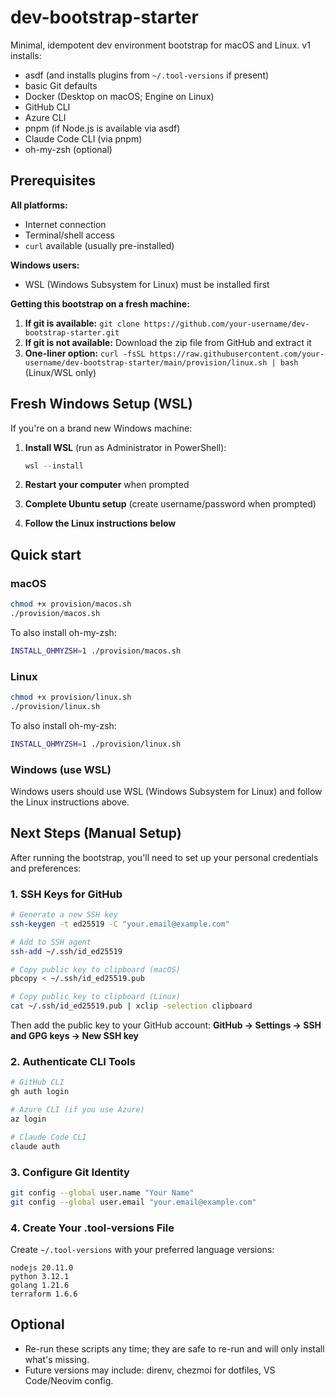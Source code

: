 # dev-bootstrap-starter

Minimal, idempotent dev environment bootstrap for macOS and Linux.
v1 installs:
- asdf (and installs plugins from `~/.tool-versions` if present)
- basic Git defaults
- Docker (Desktop on macOS; Engine on Linux)
- GitHub CLI
- Azure CLI
- pnpm (if Node.js is available via asdf)
- Claude Code CLI (via pnpm)
- oh-my-zsh (optional)

## Prerequisites

**All platforms:**
- Internet connection
- Terminal/shell access
- `curl` available (usually pre-installed)

**Windows users:**
- WSL (Windows Subsystem for Linux) must be installed first

**Getting this bootstrap on a fresh machine:**
1. **If git is available:** `git clone https://github.com/your-username/dev-bootstrap-starter.git`
2. **If git is not available:** Download the zip file from GitHub and extract it
3. **One-liner option:** `curl -fsSL https://raw.githubusercontent.com/your-username/dev-bootstrap-starter/main/provision/linux.sh | bash` (Linux/WSL only)

## Fresh Windows Setup (WSL)

If you're on a brand new Windows machine:

1. **Install WSL** (run as Administrator in PowerShell):
   ```powershell
   wsl --install
   ```

2. **Restart your computer** when prompted

3. **Complete Ubuntu setup** (create username/password when prompted)

4. **Follow the Linux instructions below**

## Quick start

### macOS
```bash
chmod +x provision/macos.sh
./provision/macos.sh
```

To also install oh-my-zsh:
```bash
INSTALL_OHMYZSH=1 ./provision/macos.sh
```

### Linux
```bash
chmod +x provision/linux.sh
./provision/linux.sh
```

To also install oh-my-zsh:
```bash
INSTALL_OHMYZSH=1 ./provision/linux.sh
```

### Windows (use WSL)
Windows users should use WSL (Windows Subsystem for Linux) and follow the Linux instructions above.

## Next Steps (Manual Setup)

After running the bootstrap, you'll need to set up your personal credentials and preferences:

### 1. SSH Keys for GitHub
```bash
# Generate a new SSH key
ssh-keygen -t ed25519 -C "your.email@example.com"

# Add to SSH agent
ssh-add ~/.ssh/id_ed25519

# Copy public key to clipboard (macOS)
pbcopy < ~/.ssh/id_ed25519.pub

# Copy public key to clipboard (Linux)
cat ~/.ssh/id_ed25519.pub | xclip -selection clipboard
```

Then add the public key to your GitHub account: **GitHub → Settings → SSH and GPG keys → New SSH key**

### 2. Authenticate CLI Tools
```bash
# GitHub CLI
gh auth login

# Azure CLI (if you use Azure)
az login

# Claude Code CLI
claude auth
```

### 3. Configure Git Identity
```bash
git config --global user.name "Your Name"
git config --global user.email "your.email@example.com"
```

### 4. Create Your .tool-versions File
Create `~/.tool-versions` with your preferred language versions:
```
nodejs 20.11.0
python 3.12.1
golang 1.21.6
terraform 1.6.6
```

## Optional
- Re-run these scripts any time; they are safe to re-run and will only install what's missing.
- Future versions may include: direnv, chezmoi for dotfiles, VS Code/Neovim config.
```
